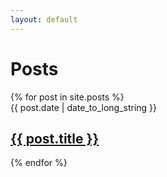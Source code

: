 ```yaml
---
layout: default
---
```

  <h1>Posts</h1>
  {% for post in site.posts %}
  <article>
  <time datetime="{{ post.date | date: "%Y-%m-%d" }}">{{ post.date | date_to_long_string }}</time>
    <h2>
      <a href="{{ post.url }}">
        {{ post.title }}
      </a>
    </h2>
    
  </article>
{% endfor %}